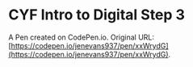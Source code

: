 # CYF Intro to Digital Step 3

A Pen created on CodePen.io. Original URL: [https://codepen.io/jenevans937/pen/xxWrydG](https://codepen.io/jenevans937/pen/xxWrydG).

